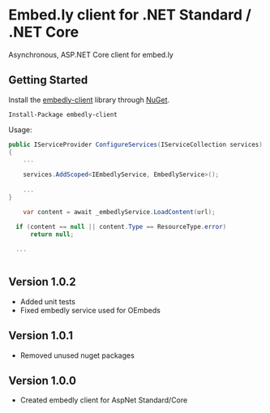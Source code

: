 # Embed.ly client for .NET Standard / .NET Core

Asynchronous, ASP.NET Core client for embed.ly

## Getting Started
Install the [embedly-client](https://www.nuget.org/packages/embedly-client) library through [NuGet](https://nuget.org).

    Install-Package embedly-client

Usage:

```csharp
public IServiceProvider ConfigureServices(IServiceCollection services)
{
	...
	
	services.AddScoped<IEmbedlyService, EmbedlyService>();
	
	...
}
```

```csharp
	var content = await _embedlyService.LoadContent(url);

  if (content == null || content.Type == ResourceType.error)
      return null;
      
  ...
  
```

## Version 1.0.2
* Added unit tests
* Fixed embedly service used for OEmbeds

## Version 1.0.1
* Removed unused nuget packages

## Version 1.0.0
* Created embedly client for AspNet Standard/Core



